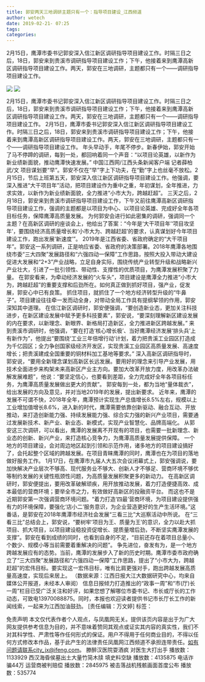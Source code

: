 ```yaml
---
title: 郭安两天三地调研主题只有一个：指导项目建设_江西频道
author: wetech
date: 2019-02-21- 07:25
tags: 
categories: 
---
```

2月15日，鹰潭市委书记郭安深入信江新区调研指导项目建设工作。时隔三日之后，18日，郭安来到贵溪市调研指导项目建设工作；下午，他接着来到鹰潭高新区调研指导项目建设工作。两天，郭安在三地调研，主题都只有一个——调研指导项目建设工作。
<!-- more -->
                
<img align="center" border="0" src="http://p1.ifengimg.com/a/2019_08/b1502d0a74658e6_size138_w500_h737.jpg" />
                
<img align="center" border="0" src="http://p2.ifengimg.com/a/2016/0810/204c433878d5cf9size1_w16_h16.png" />
                
            
2月15日，鹰潭市委书记郭安深入信江新区调研指导项目建设工作。时隔三日之后，18日，郭安来到贵溪市调研指导项目建设工作；下午，他接着来到鹰潭高新区调研指导项目建设工作。两天，郭安在三地调研，主题都只有一个——调研指导项目建设工作。
2月15日，鹰潭市委书记郭安深入信江新区调研指导项目建设工作。时隔三日之后，18日，郭安来到贵溪市调研指导项目建设工作；下午，他接着来到鹰潭高新区调研指导项目建设工作。两天，郭安在三地调研，主题都只有一个——调研指导项目建设工作。
年头早动手，年尾不停步。新春伊始，郭安开始了马不停蹄的调研，每到一处，都回响着同一个声音：“以项目论英雄，以新作为新业绩新面貌，推动鹰潭快速发展。”
中国江西网/江西头条新闻客户端 记者薛柏武/文
项目谋划要“早”。郭安不仅在“早”字上下功夫，在“勤”字上也丝毫不放松。2月15日，节后上班第五天，郭安深入信江新区调研指导项目建设工作。他强调，要深入推进“大干项目年”活动，把项目建设作为重中之重，年初谋划，全年推进，力求实效，以新作为新业绩新面貌，全力推进“小市大为，跨越赶超”。
三天之后，2月18日，郭安来到贵溪市调研指导项目建设工作，下午又前往鹰潭高新区调研指导项目建设工作，强调的主题都是以项目为中心、以项目论英雄、完成好全年各项目标任务，保障鹰潭高质量发展。
为何郭安会进行如此密集的调研，强调同一个主题？在高新区调研的座谈会上，他给出了答案：“今年是‘大干项目年’‘项目攻坚年’，要围绕经济高质量增长和‘小市大为、跨越赶超’的要求，认真谋划好今年项目建设工作，跑出发展‘新速度’”。
2019年是江西省委、省政府确定的“大干项目年”。郭安这一系列调研，正是响应省委、省政府的决策部署。2018年鹰潭各地围绕市委“三大四聚”发展路径和“六强四动一保障”工作思路，按照大投入带动大建设促进大发展和“2+3”产业战略，立足自身实际，围绕传统产业转型升级和战略新兴产业壮大，引进了一批引领性、带动性、支撑性的优质项目，为鹰潭发展积聚了力量。
在郭安看来，为牵动经济发展的“火车头”，项目建设是鹰潭全力推进“小市大为，跨越赶超”的重要支撑和后劲所在。如何真正做到抓好项目，强产业，促发展，郭安心中已有良策。
抓住项目，就抓住了一个地方经济转型升级的“牛鼻子”。项目建设往往牵一发而动全身，对带动全局工作具有提纲挈领的作用，郭安深知其中道理。
在信江新区调研时，郭安便强调，“要创造新业态，更加关注科技进步，在新区建设发展中赋予更多科技要素”，郭安说，“要深刻理解新区建设发展的内在要求，以新理念、新眼界、新格局打造新区，全力推进新区跨越发展。”
来到贵溪市调研时，他强调，“要在打造‘核心增长极’、当好鹰潭经济发展‘排头兵’上有新作为”，他提出“要围绕‘工业三年倍增行动’计划，着力把贵溪工业园区打造成为千亿园区；全力争创国家级经济开发区，实现贵溪工业园区高质量发展、高速度增长；把贵溪建成全国重要的铜材料加工基地等要求。”
深入高新区调研指导时，郭安说，“要用全新理念谋划高新区长远发展。要用好的理念来引导产业发展，用技术全面进步来构架未来高新区产业主方向。要加大改革开放力度，用改革办法破解发展难题”，他说：“要坚定信心，也要看到差距，全力完成好全年各项目标任务，为鹰潭高质量发展做出更大的贡献”。
郭安每到一处，都为当地“量体裁衣”，给出发展的方向及意见，并对当地2019年的发展，提出新要求。
近年来，鹰潭的发展不可谓不快，2018年全年，鹰潭预计实现生产总值增长8.5%左右，规模以上工业增加值增长8.6%，进入新的时代，鹰潭需要依靠创新驱动、融合互动、开放推动，来打造创新能力强、持续发展能力强、综合实力强的新兴产业项目，需要通过发展新技术、新产业、新业态、新模式，实现产业智慧化、品牌高端化。
从郭安这三次调研，可以看出，鹰潭的发展离不开现有的项目，也需要一批新理念、新业态的创新、新兴产业，来打造核心竞争力，为鹰潭高质量发展提供保障。
一个地方的项目建设，会对周边地区起到引领和示范作用，诸多地方的项目建设搞好了，会托起整个区域的跨越发展。在项目青睐鹰潭的同时，鹰潭也在为项目的落地做好服务工作。
1月17日，在鹰潭市九届人大五次会议闭幕式上，郭安强调说，要加快解决产业层次不够高、现代服务业不够大、创新人才不够足、营商环境不够优等制约发展的关键性瓶颈性问题，为高质量发展积聚更多的新动力。
在高新区调研时，郭安便提出，要用改革破解顽疾，用开放推动发展，着力打造便捷高效、成本最低的营商环境；要举全市之力，有效做好高新区的投融资平台。
而这也不是近期郭安第一次强调营商环境问题。“着力打造‘四最’营商环境，为项目建设提供强有力的环境保障，要强化‘店小二’服务意识，为企业营造更好的生产生活环境。”这番话，是郭安在2018年鹰潭市经济社会发展“三看三比”大巡察活动中所说。
在“三看三比”总结会上，郭安说，“要树牢‘项目为王、质量为王’的意识，全力以赴大抓项目、抓大项目，以项目建设稳投资促增长、提质量增后劲，不断坚实鹰潭发展的支撑”。郭安在看到成绩的同时，也看到自身的不足，“目前还存在着项目总量小、个数少、规模小等当前需要着重解决的问题”。
争先进位，奋发有为，是一个地方跨越发展应有的态势。当前，鹰潭的发展步入了新的历史时期。鹰潭市委市政府确立了“三大四聚”发展路径和“六强四动一保障”工作思路，提出了“小市大为，跨越赶超”的宏伟目标。要实现这一宏伟目标，唯有比肩更强对手，跑出跨越发展高质量高速度，实现后来居上。
（数据来源：江西日报大江大数据研究中心，均来自媒体公开报道，未经本人审阅）
信息日报倾力打造推出的“政事一周”和“市(厅)长一周”栏目已受广泛关注和好评，如果您想了解哪位市委书记、市长或厅长的工作动态，可致电13970088875。同时，本报也欢迎读者提供书记市长厅长工作的新闻线索，一起来为江西加油鼓劲。
[责任编辑：万文婷]
标签：
             
免责声明
本文仅代表作者个人观点，与凤凰网无关。提供该页内容是出于为广大网友提供参考信息为目的，并不意味着赞同其观点或证实其内容的真实性，我们不对其科学性、严肃性等作任何形式的保证。用户不得用于任何商业目的，不得以任何方式修改本作品，基于此产生的法律责任凤凰网江西频道不承担连带责任。如有问题请联系city_jx@ifeng.com。
滕醉汉医院耍酒疯 对医生大打出手
播放数：1133929
西汉海昏侯墓出土大量竹简木牍 填史料空缺
播放数：4135875
电话诈骗44万 运营商被判赔偿
播放数：2845975
被击落战机残骸画面首度公布
播放数：535774
